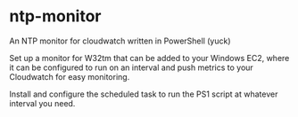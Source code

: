 # ntp-monitor
An NTP monitor for cloudwatch written in PowerShell (yuck)

Set up a monitor for W32tm that can be added to your Windows EC2, where it can be configured to run on an interval and push metrics to your Cloudwatch for easy monitoring.

Install and configure the scheduled task to run the PS1 script at whatever interval you need.